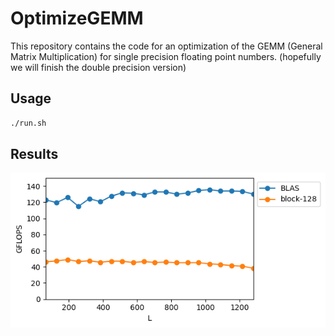 # OptimizeGEMM

This repository contains the code for an optimization of the GEMM (General Matrix Multiplication) for single precision floating point numbers. (hopefully we will finish the double precision version)

## Usage

```bash
./run.sh
```

## Results

![Results](plot/out.png)
